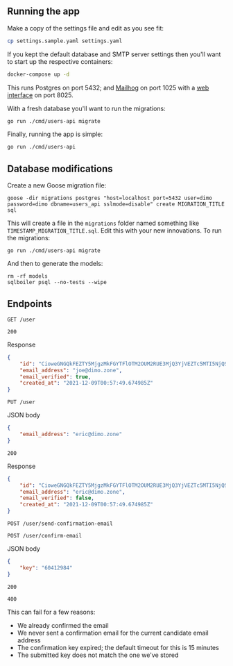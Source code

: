 ## Running the app

Make a copy of the settings file and edit as you see fit:
```sh
cp settings.sample.yaml settings.yaml
```
If you kept the default database and SMTP server settings then you'll want to start up the respective containers:
```sh
docker-compose up -d
```
This runs Postgres on port 5432; and [Mailhog](https://github.com/mailhog/MailHog) on port 1025 with a [web interface](http://localhost:8025) on port 8025.

With a fresh database you'll want to run the migrations:
```sh
go run ./cmd/users-api migrate
```
Finally, running the app is simple:
```sh
go run ./cmd/users-api
```

## Database modifications

Create a new Goose migration file:
```
goose -dir migrations postgres "host=localhost port=5432 user=dimo password=dimo dbname=users_api sslmode=disable" create MIGRATION_TITLE sql
```
This will create a file in the `migrations` folder named something like `TIMESTAMP_MIGRATION_TITLE.sql`. Edit this with your new innovations. To run the migrations:
```
go run ./cmd/users-api migrate
```
And then to generate the models:
```
rm -rf models
sqlboiler psql --no-tests --wipe
```

## Endpoints

`GET /user`

`200`

Response
```json
{
    "id": "CioweGNGQkFEZTY5MjgzMkFGYTFlOTM2OUM2RUE3MjQ3YjVEZTc5MTI5NjQSBHdlYjM",
    "email_address": "joe@dimo.zone",
    "email_verified": true,
    "created_at": "2021-12-09T00:57:49.674985Z"
}
```

`PUT /user`

JSON body
```json
{
    "email_address": "eric@dimo.zone"
}
```

`200`

Response
```json
{
    "id": "CioweGNGQkFEZTY5MjgzMkFGYTFlOTM2OUM2RUE3MjQ3YjVEZTc5MTI5NjQSBHdlYjM",
    "email_address": "eric@dimo.zone",
    "email_verified": false,
    "created_at": "2021-12-09T00:57:49.674985Z"
}
```

`POST /user/send-confirmation-email`

`POST /user/confirm-email`

JSON body

```json
{
    "key": "60412984"
}
```

`200`

`400`

This can fail for a few reasons:

- We already confirmed the email
- We never sent a confirmation email for the current candidate email address
- The confirmation key expired; the default timeout for this is 15 minutes
- The submitted key does not match the one we've stored
